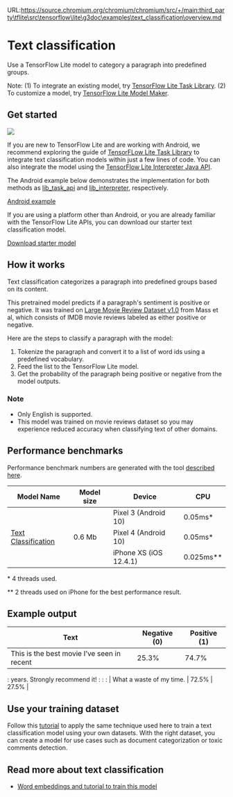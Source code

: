 URL:https://source.chromium.org/chromium/chromium/src/+/main:third_party\tflite\src\tensorflow\lite\g3doc\examples\text_classification\overview.md
# Text classification

Use a TensorFlow Lite model to category a paragraph into predefined groups.

Note: (1) To integrate an existing model, try
[TensorFlow Lite Task Library](https://www.tensorflow.org/lite/inference_with_metadata/task_library/nl_classifier).
(2) To customize a model, try
[TensorFlow Lite Model Maker](https://ai.google.dev/edge/litert/libraries/modify/text_classification).

## Get started

<img src="images/screenshot.gif" class="attempt-right" style="max-width: 300px">

If you are new to TensorFlow Lite and are working with Android, we recommend
exploring the guide of
[TensorFLow Lite Task Library](../../inference_with_metadata/task_library/nl_classifier.md)
to integrate text classification models within just a few lines of code. You can
also integrate the model using the
[TensorFlow Lite Interpreter Java API](https://github.com/tensorflow/tensorflow/blob/master/tensorflow/lite/g3doc/guide/inference.md#load-and-run-a-model-in-java).

The Android example below demonstrates the implementation for both methods as
[lib_task_api](https://github.com/tensorflow/examples/tree/master/lite/examples/text_classification/android/lib_task_api)
and
[lib_interpreter](https://github.com/tensorflow/examples/tree/master/lite/examples/text_classification/android/lib_interpreter),
respectively.

<a class="button button-primary" href="https://github.com/tensorflow/examples/tree/master/lite/examples/text_classification/android">Android
example</a>

If you are using a platform other than Android, or you are already familiar with
the TensorFlow Lite APIs, you can download our starter text classification
model.

<a class="button button-primary" href="https://storage.googleapis.com/download.tensorflow.org/models/tflite/text_classification/text_classification_v2.tflite">Download
starter model</a>

## How it works

Text classification categorizes a paragraph into predefined groups based on its
content.

This pretrained model predicts if a paragraph's sentiment is positive or
negative. It was trained on
[Large Movie Review Dataset v1.0](http://ai.stanford.edu/~amaas/data/sentiment/)
from Mass et al, which consists of IMDB movie reviews labeled as either positive
or negative.

Here are the steps to classify a paragraph with the model:

1.  Tokenize the paragraph and convert it to a list of word ids using a
    predefined vocabulary.
1.  Feed the list to the TensorFlow Lite model.
1.  Get the probability of the paragraph being positive or negative from the
    model outputs.

### Note

*   Only English is supported.
*   This model was trained on movie reviews dataset so you may experience
    reduced accuracy when classifying text of other domains.

## Performance benchmarks

Performance benchmark numbers are generated with the tool
[described here](https://www.tensorflow.org/lite/performance/benchmarks).

<table>
  <thead>
    <tr>
      <th>Model Name</th>
      <th>Model size </th>
      <th>Device </th>
      <th>CPU</th>
    </tr>
  </thead>
  <tr>
    <td rowspan = 3>
      <a href="https://storage.googleapis.com/download.tensorflow.org/models/tflite/text_classification/text_classification_v2.tflite">Text Classification</a>
    </td>
    <td rowspan = 3>
      0.6 Mb
    </td>
    <td>Pixel 3 (Android 10) </td>
    <td>0.05ms*</td>
  </tr>
   <tr>
     <td>Pixel 4 (Android 10) </td>
    <td>0.05ms*</td>
  </tr>
   <tr>
     <td>iPhone XS (iOS 12.4.1) </td>
    <td>0.025ms** </td>
  </tr>
</table>

\* 4 threads used.

\*\* 2 threads used on iPhone for the best performance result.

## Example output

| Text                                       | Negative (0) | Positive (1) |
| ------------------------------------------ | ------------ | ------------ |
| This is the best movie I’ve seen in recent | 25.3%        | 74.7%        |
: years. Strongly recommend it!              :              :              :
| What a waste of my time.                   | 72.5%        | 27.5%        |

## Use your training dataset

Follow this
[tutorial](https://ai.google.dev/edge/litert/libraries/modify/text_classification)
to apply the same technique used here to train a text classification model using
your own datasets. With the right dataset, you can create a model for use cases
such as document categorization or toxic comments detection.

## Read more about text classification

*   [Word embeddings and tutorial to train this model](https://www.tensorflow.org/tutorials/text/word_embeddings)
